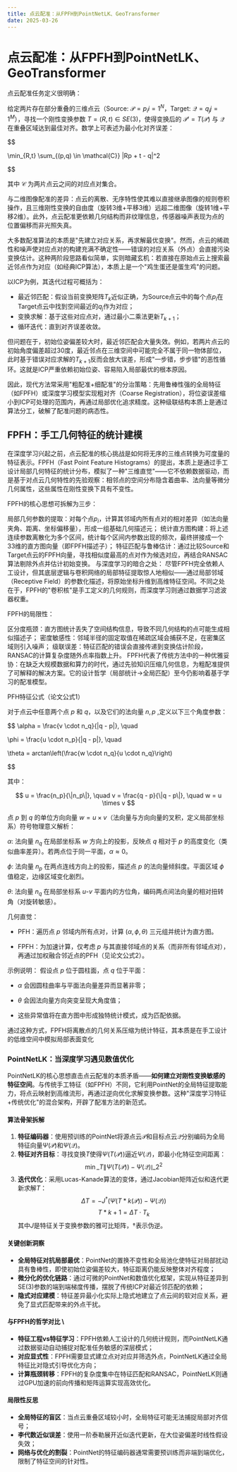 ```yaml
---
title: 点云配准：从FPFH到PointNetLK、GeoTransformer
date: 2025-03-26
---
```


# 点云配准：从FPFH到PointNetLK、GeoTransformer

点云配准任务定义很明确：

给定两片存在部分重叠的三维点云（Source: $\mathcal{P} = {p_i}{i=1}^N$，Target: $\mathcal{Q} = {q_j}{j=1}^M$），寻找一个刚性变换参数 $T = (R, t) \in SE(3)$，使得变换后的 $\mathcal{P}'=T(\mathcal{P})$ 与 $\mathcal{Q}$ 在重叠区域达到最佳对齐。数学上可表述为最小化对齐误差：

$$

\min_{R,t} \sum_{(p,q) \in \mathcal{C}} \|Rp + t - q\|^2

$$

其中 $\mathcal{C}$ 为两片点云之间的对应点对集合。

与二维图像配准的差异：点云的离散、无序特性使其难以直接继承图像的规则卷积操作，且三维刚性变换的自由度（旋转3维+平移3维）远超二维图像（旋转1维+平移2维）。此外，点云配准更依赖几何结构而非纹理信息，传感器噪声表现为点的位置偏移而非光照失真。

大多数配准算法的本质是"先建立对应关系，再求解最优变换"。然而，点云的稀疏性和噪声使对应点对的构建充满不确定性——错误的对应关系（外点）会直接污染变换估计。这种两阶段思路看似简单，实则暗藏玄机：若直接在原始点云上搜索最近邻点作为对应（如经典ICP算法），本质上是一个"鸡生蛋还是蛋生鸡"的问题。

以ICP为例，其迭代过程可概括为：

- 最近邻匹配：假设当前变换矩阵$T_k$近似正确，为Source点云中的每个点$p_i$在Target点云中找到空间最近的$q_j$作为对应；
- 变换求解：基于这些对应点对，通过最小二乘法更新$T_{k+1}$；
- 循环迭代：直到对齐误差收敛。

但问题在于，初始位姿偏差较大时，最近邻匹配会大量失效。例如，若两片点云的初始角度偏差超过30度，最近邻点在三维空间中可能完全不属于同一物体部位，此时基于错误对应求解的$T_{k+1}$反而会放大误差，形成"一步错，步步错"的恶性循环。这就是ICP严重依赖初始位姿、容易陷入局部最优的根本原因。

因此，现代方法常采用"粗配准+细配准"的分治策略：先用鲁棒性强的全局特征（如FPFH）或深度学习模型实现粗对齐（Coarse Registration），将位姿误差缩小到ICP可处理的范围内，再通过局部优化追求精度。这种级联结构本质上是通过算法分工，破解了配准问题的病态性。

## FPFH：手工几何特征的统计建模

在深度学习兴起之前，点云配准的核心挑战是如何将无序的三维点转换为可度量的特征表示。FPFH（Fast Point Feature Histograms）的提出，本质上是通过手工设计局部几何特征的统计分布，模拟了一种"三维直觉"——它不依赖数据驱动，而是基于对点云几何特性的先验观察：相邻点的空间分布隐含着曲率、法向量等微分几何属性，这些属性在刚性变换下具有不变性。

FPFH的核心思想可拆解为三步：

局部几何参数的提取：对每个点$p_i$，计算其邻域内所有点对的相对差异（如法向量夹角、距离、坐标偏移量），形成一组基础几何描述元；
统计直方图构建：将上述连续参数离散化为多个区间，统计每个区间内参数出现的频次，最终拼接成一个33维的直方图向量（即FPFH描述子）；
特征匹配与鲁棒估计：通过比较Source和Target点云的FPFH向量，寻找相似度最高的点对作为候选对应，再结合RANSAC算法剔除外点并估计初始变换。
与深度学习的暗合之处：
尽管FPFH完全依赖人工设计，但其底层逻辑与卷积网络的局部特征提取惊人地相似——通过局部邻域（Receptive Field）的参数化描述，将原始坐标升维到高维特征空间。不同之处在于，FPFH的"卷积核"是手工定义的几何规则，而深度学习则通过数据学习滤波器权重。

FPFH的局限性：

区分度瓶颈：直方图统计丢失了空间结构信息，导致不同几何结构的点可能生成相似描述子；
密度敏感性：邻域半径的固定取值在稀疏区域会捕获不足，在密集区域则引入噪声；
级联误差：特征匹配的错误会直接传递到变换估计阶段，RANSAC的计算复杂度随外点率指数上升。
FPFH代表了传统方法中的一种优雅妥协：在缺乏大规模数据和算力的时代，通过先验知识压缩几何信息，为粗配准提供了可解释的解决方案。它的设计哲学（局部统计→全局匹配）至今仍影响着基于学习的配准模型。

PFH特征公式（论文公式1）

对于点云中任意两个点 $p$ 和 $q$，以及它们的法向量 $n,p$ ,定义以下三个角度参数：

$$
\alpha = \frac{v \cdot n_q}{\|q - p\|}, \quad

\phi = \frac{u \cdot n_p}{\|q - p\|}, \quad

\theta = arctan\left(\frac{w \cdot n_q}{u \cdot n_q}\right)

$$

其中：

$$
u = \frac{n_p}{\|n_p\|}, \quad v = \frac{q - p}{\|q - p\|}, \quad w = u \times v
$$

点 $p$ 到 $q$ 的单位方向向量 $w = u \times v$（法向量与方向向量的叉积，定义局部坐标系）符号物理意义解析：

$\alpha$: 法向量 $n_q$ 在局部坐标系 $w$ 方向上的投影，反映点 $q$ 相对于 $p$ 的高度变化（类似曲率差异）。若两点位于同一平面，$\alpha \approx 0$。

$\phi$: 法向量 $n_p$ 在两点连线方向上的投影，描述点 $p$ 的法向量倾斜度。平面区域 $\phi$ 值稳定，边缘区域变化剧烈。

$\theta$: 法向量 $n_q$ 在局部坐标系 $u$-$v$ 平面内的方位角，编码两点间法向量的相对扭转角（对旋转敏感）。

几何直觉：

- PFH：遍历点 $p$ 邻域内所有点对，计算 $(\alpha,\phi,\theta)$ 三元组并统计为直方图。

- FPFH：为加速计算，仅考虑 $p$ 与其直接邻域点的关系（而非所有邻域点对），再通过加权融合邻近点的PFH（见论文公式2）。

示例说明：
假设点 $p$ 位于圆柱面，点 $q$ 位于平面：

- $\alpha$ 会因圆柱曲率与平面法向量差异而显著非零；

- $\theta$ 会因法向量方向突变呈现大角度值；

- 这些异常值将在直方图中形成独特统计模式，成为匹配依据。

通过这种方式，FPFH将离散点的几何关系压缩为统计特征，其本质是在手工设计的低维空间中模拟局部表面变化

### PointNetLK：当深度学习遇见数值优化

PointNetLK的核心思想直击点云配准的本质矛盾——**如何建立对刚性变换敏感的特征空间**。与传统手工特征（如FPFH）不同，它利用PointNet的全局特征提取能力，将点云映射到高维流形，再通过逆向优化求解变换参数。这种"深度学习特征+传统优化"的混合架构，开辟了配准方法的新范式。

#### **算法骨架拆解**

1. **特征编码器**：使用预训练的PointNet将源点云$\mathcal{P}$和目标点云$\mathcal{Q}$分别编码为全局特征向量$\Psi(\mathcal{P})$和$\Psi(\mathcal{Q})$。
2. **特征对齐目标**：寻找变换$T$使得$\Psi(T(\mathcal{P}))$逼近$\Psi(\mathcal{Q})$，即最小化特征空间距离：
   $$ \min\_{T} \| \Psi(T(\mathcal{P})) - \Psi(\mathcal{Q}) \|\_2^2 $$
3. **迭代优化**：采用Lucas-Kanade算法的变体，通过Jacobian矩阵近似和迭代更新求解$T$：
   $$ \Delta T = -J^{\dagger} (\Psi(T*k(\mathcal{P})) - \Psi(\mathcal{Q})) $$
   $$ T*{k+1} = \Delta T \cdot T_k $$
   其中$J$是特征关于变换参数的雅可比矩阵，$\dagger$表示伪逆。

#### **关键创新洞察**

- **全局特征对抗局部最优**：PointNet的置换不变性和全局池化使特征对局部扰动具有鲁棒性，即使初始位姿偏差较大，特征距离仍能反映整体对齐程度；
- **微分化的优化链路**：通过可微的PointNet和数值优化框架，实现从特征差异到SE(3)参数的端到端梯度传播，摆脱了传统ICP对最近邻匹配的依赖；
- **隐式对应建模**：特征差异最小化实际上隐式地建立了点云间的软对应关系，避免了显式匹配带来的外点干扰。

#### **与FPFH的哲学对比** \

- **特征工程vs特征学习**：FPFH依赖人工设计的几何统计规则，而PointNetLK通过数据驱动自动捕捉对配准任务敏感的深层模式；
- **对应显式性**：FPFH需要显式建立点对对应并筛选外点，PointNetLK通过全局特征比对隐式引导优化方向；
- **计算瓶颈转移**：FPFH的复杂度集中在特征匹配和RANSAC，PointNetLK则通过GPU加速的前向传播和矩阵运算实现高效优化。

#### **局限性反思**

- **全局特征的盲区**：当点云重叠区域较小时，全局特征可能无法捕捉局部对齐信号；
- **李代数近似误差**：使用一阶泰勒展开近似迭代更新，在大位姿偏差时线性假设失效；
- **网络与优化的割裂**：PointNet的特征编码器通常需要预训练而非端到端优化，限制了特征空间的针对性。
